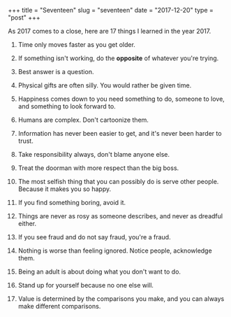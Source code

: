 +++
title = "Seventeen"
slug = "seventeen"
date = "2017-12-20"
type = "post"
+++ 

As 2017 comes to a close, here are 17 things I learned in the year 2017.  

1. Time only moves faster as you get older. 

2. If something isn't working, do the **opposite** of whatever you're trying. 

3. Best answer is a question. 

4. Physical gifts are often silly. You would rather be given time. 

5. Happiness comes down to you need something to do, someone to love, and something to look forward to.

6. Humans are complex. Don't cartoonize them. 

7. Information has never been easier to get, and it's never been harder to trust. 

8. Take responsibility always, don't blame anyone else. 

9. Treat the doorman with more respect than the big boss.

10. The most selfish thing that you can possibly do is serve other people. Because it makes you so happy.

11. If you find something boring, avoid it. 

12. Things are never as rosy as someone describes, and never as dreadful either. 

13. If you see fraud and do not say fraud, you're a fraud.

14. Nothing is worse than feeling ignored. Notice people, acknowledge them. 

15. Being an adult is about doing what you don't want to do. 

16. Stand up for yourself because no one else will. 

17. Value is determined by the comparisons you make, and you can always make different comparisons. 